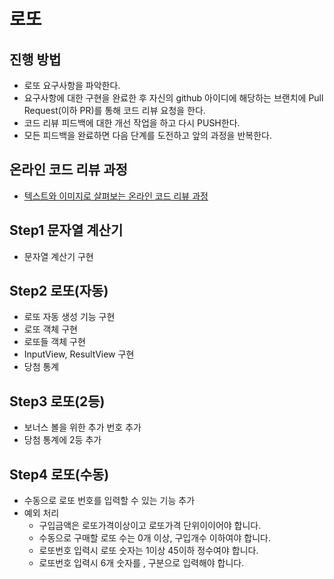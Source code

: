 # 로또
## 진행 방법
* 로또 요구사항을 파악한다.
* 요구사항에 대한 구현을 완료한 후 자신의 github 아이디에 해당하는 브랜치에 Pull Request(이하 PR)를 통해 코드 리뷰 요청을 한다.
* 코드 리뷰 피드백에 대한 개선 작업을 하고 다시 PUSH한다.
* 모든 피드백을 완료하면 다음 단계를 도전하고 앞의 과정을 반복한다.

## 온라인 코드 리뷰 과정
* [텍스트와 이미지로 살펴보는 온라인 코드 리뷰 과정](https://github.com/next-step/nextstep-docs/tree/master/codereview)

## Step1 문자열 계산기
- 문자열 계산기 구현

## Step2 로또(자동)
- 로또 자동 생성 기능 구현
- 로또 객체 구현
- 로또들 객체 구현
- InputView, ResultView 구현
- 당첨 통계 

## Step3 로또(2등)
- 보너스 볼을 위한 추가 번호 추가
- 당첨 통계에 2등 추가

## Step4 로또(수동)
- 수동으로 로또 번호를 입력할 수 있는 기능 추가
- 예외 처리
  - 구입금액은 로또가격이상이고 로또가격 단위이이어야 합니다.
  - 수동으로 구매할 로또 수는 0개 이상, 구입개수 이하여야 합니다.
  - 로또번호 입력시 로또 숫자는 1이상 45이하 정수여야 합니다.
  - 로또번호 입력시 6개 숫자를 , 구분으로 입력해야 합니다.